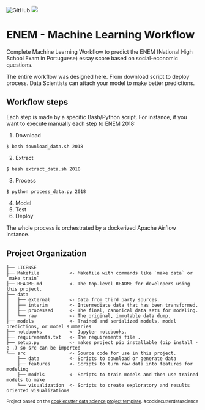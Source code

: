 ![GitHub](https://img.shields.io/github/license/igorccouto/enem_ml_workflow)
![](https://img.shields.io/badge/OS-Linux-blue)

# ENEM - Machine Learning Workflow

Complete Machine Learning Workflow to predict the ENEM (National High School Exam in Portuguese) essay score based on social-economic questions.

The entire workflow was designed here. From download script to deploy process. Data Scientists can attach your model to make better predictions.

## Workflow steps

Each step is made by a specific Bash/Python script. For instance, if you want to execute manually each step to ENEM 2018:

1. Download
```console
$ bash download_data.sh 2018
```
2. Extract
```console
$ bash extract_data.sh 2018
```
3. Process
```console
$ python process_data.py 2018
```
4. Model
5. Test
6. Deploy

The whole process is orchestrated by a dockerized Apache Airflow instance.

## Project Organization

    ├── LICENSE
    ├── Makefile           <- Makefile with commands like `make data` or `make train`
    ├── README.md          <- The top-level README for developers using this project.
    ├── data
    │   ├── external       <- Data from third party sources.
    │   ├── interim        <- Intermediate data that has been transformed.
    │   ├── processed      <- The final, canonical data sets for modeling.
    │   └── raw            <- The original, immutable data dump.
    ├── models             <- Trained and serialized models, model predictions, or model summaries
    ├── notebooks          <- Jupyter notebooks.
    ├── requirements.txt   <- The requirements file .
    ├── setup.py           <- makes project pip installable (pip install -e .) so src can be imported
    └── src                <- Source code for use in this project.
        ├── data           <- Scripts to download or generate data
        ├── features       <- Scripts to turn raw data into features for modeling
        ├── models         <- Scripts to train models and then use trained models to make
        └── visualization  <- Scripts to create exploratory and results oriented visualizations


<p><small>Project based on the <a target="_blank" href="https://drivendata.github.io/cookiecutter-data-science/">cookiecutter data science project template</a>. #cookiecutterdatascience</small></p>